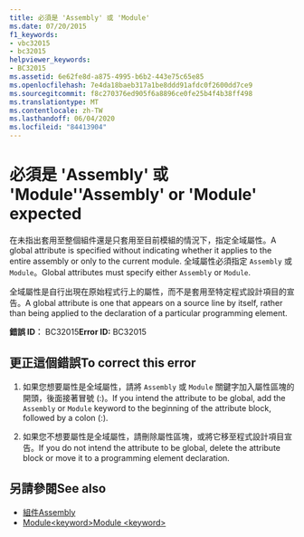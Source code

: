```yaml
---
title: 必須是 'Assembly' 或 'Module'
ms.date: 07/20/2015
f1_keywords:
- vbc32015
- bc32015
helpviewer_keywords:
- BC32015
ms.assetid: 6e62fe8d-a875-4995-b6b2-443e75c65e85
ms.openlocfilehash: 7e4da18baeb317a1be8ddd91afdc0f2600dd7ce9
ms.sourcegitcommit: f8c270376ed905f6a8896ce0fe25b4f4b38ff498
ms.translationtype: MT
ms.contentlocale: zh-TW
ms.lasthandoff: 06/04/2020
ms.locfileid: "84413904"
---
```

# <a name="assembly-or-module-expected"></a><span data-ttu-id="00301-102">必須是 'Assembly' 或 'Module'</span><span class="sxs-lookup"><span data-stu-id="00301-102">'Assembly' or 'Module' expected</span></span>
<span data-ttu-id="00301-103">在未指出套用至整個組件還是只套用至目前模組的情況下，指定全域屬性。</span><span class="sxs-lookup"><span data-stu-id="00301-103">A global attribute is specified without indicating whether it applies to the entire assembly or only to the current module.</span></span> <span data-ttu-id="00301-104">全域屬性必須指定 `Assembly` 或 `Module`。</span><span class="sxs-lookup"><span data-stu-id="00301-104">Global attributes must specify either `Assembly` or `Module`.</span></span>  
  
 <span data-ttu-id="00301-105">全域屬性是自行出現在原始程式行上的屬性，而不是套用至特定程式設計項目的宣告。</span><span class="sxs-lookup"><span data-stu-id="00301-105">A global attribute is one that appears on a source line by itself, rather than being applied to the declaration of a particular programming element.</span></span>  
  
 <span data-ttu-id="00301-106">**錯誤 ID︰** BC32015</span><span class="sxs-lookup"><span data-stu-id="00301-106">**Error ID:** BC32015</span></span>  
  
## <a name="to-correct-this-error"></a><span data-ttu-id="00301-107">更正這個錯誤</span><span class="sxs-lookup"><span data-stu-id="00301-107">To correct this error</span></span>  
  
1. <span data-ttu-id="00301-108">如果您想要屬性是全域屬性，請將 `Assembly` 或 `Module` 關鍵字加入屬性區塊的開頭，後面接著冒號 (:)。</span><span class="sxs-lookup"><span data-stu-id="00301-108">If you intend the attribute to be global, add the `Assembly` or `Module` keyword to the beginning of the attribute block, followed by a colon (:).</span></span>  
  
2. <span data-ttu-id="00301-109">如果您不想要屬性是全域屬性，請刪除屬性區塊，或將它移至程式設計項目宣告。</span><span class="sxs-lookup"><span data-stu-id="00301-109">If you do not intend the attribute to be global, delete the attribute block or move it to a programming element declaration.</span></span>  
  
## <a name="see-also"></a><span data-ttu-id="00301-110">另請參閱</span><span class="sxs-lookup"><span data-stu-id="00301-110">See also</span></span>

- [<span data-ttu-id="00301-111">組件</span><span class="sxs-lookup"><span data-stu-id="00301-111">Assembly</span></span>](../language-reference/modifiers/assembly.md)
- [<span data-ttu-id="00301-112">Module\<keyword></span><span class="sxs-lookup"><span data-stu-id="00301-112">Module \<keyword></span></span>](../language-reference/modifiers/module-keyword.md)
